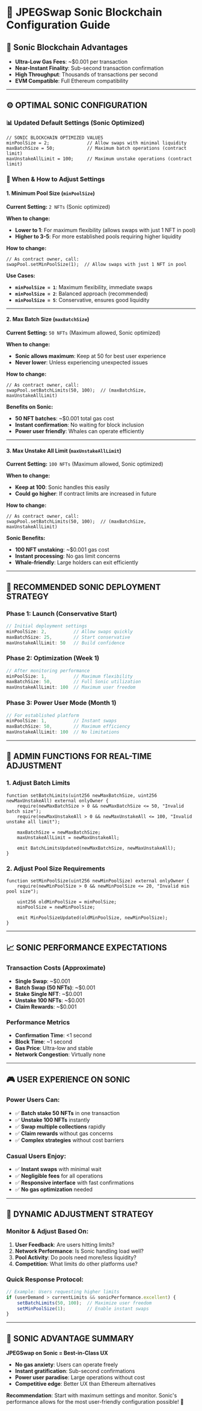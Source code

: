 # 🌟 JPEGSwap Sonic Blockchain Configuration Guide

## 🚀 Sonic Blockchain Advantages
- **Ultra-Low Gas Fees**: ~$0.001 per transaction
- **Near-Instant Finality**: Sub-second transaction confirmation
- **High Throughput**: Thousands of transactions per second
- **EVM Compatible**: Full Ethereum compatibility

---

## ⚙️ OPTIMAL SONIC CONFIGURATION

### **📊 Updated Default Settings (Sonic Optimized)**
```solidity
// SONIC BLOCKCHAIN OPTIMIZED VALUES
minPoolSize = 2;              // Allow swaps with minimal liquidity
maxBatchSize = 50;            // Maximum batch operations (contract limit)
maxUnstakeAllLimit = 100;     // Maximum unstake operations (contract limit)
```

### **🔄 When & How to Adjust Settings**

#### **1. Minimum Pool Size (`minPoolSize`)**
**Current Setting:** `2 NFTs` (Sonic optimized)

**When to change:**
- **Lower to 1**: For maximum flexibility (allows swaps with just 1 NFT in pool)
- **Higher to 3-5**: For more established pools requiring higher liquidity

**How to change:**
```solidity
// As contract owner, call:
swapPool.setMinPoolSize(1);  // Allow swaps with just 1 NFT in pool
```

**Use Cases:**
- **`minPoolSize = 1`**: Maximum flexibility, immediate swaps
- **`minPoolSize = 2`**: Balanced approach (recommended)
- **`minPoolSize = 5`**: Conservative, ensures good liquidity

---

#### **2. Max Batch Size (`maxBatchSize`)**
**Current Setting:** `50 NFTs` (Maximum allowed, Sonic optimized)

**When to change:**
- **Sonic allows maximum**: Keep at 50 for best user experience
- **Never lower**: Unless experiencing unexpected issues

**How to change:**
```solidity
// As contract owner, call:
swapPool.setBatchLimits(50, 100);  // (maxBatchSize, maxUnstakeAllLimit)
```

**Benefits on Sonic:**
- **50 NFT batches**: ~$0.001 total gas cost
- **Instant confirmation**: No waiting for block inclusion
- **Power user friendly**: Whales can operate efficiently

---

#### **3. Max Unstake All Limit (`maxUnstakeAllLimit`)**
**Current Setting:** `100 NFTs` (Maximum allowed, Sonic optimized)

**When to change:**
- **Keep at 100**: Sonic handles this easily
- **Could go higher**: If contract limits are increased in future

**How to change:**
```solidity
// As contract owner, call:
swapPool.setBatchLimits(50, 100);  // (maxBatchSize, maxUnstakeAllLimit)
```

**Sonic Benefits:**
- **100 NFT unstaking**: ~$0.001 gas cost
- **Instant processing**: No gas limit concerns
- **Whale-friendly**: Large holders can exit efficiently

---

## 🎯 RECOMMENDED SONIC DEPLOYMENT STRATEGY

### **Phase 1: Launch (Conservative Start)**
```javascript
// Initial deployment settings
minPoolSize: 2,          // Allow swaps quickly
maxBatchSize: 25,        // Start conservative
maxUnstakeAllLimit: 50   // Build confidence
```

### **Phase 2: Optimization (Week 1)**
```javascript
// After monitoring performance
minPoolSize: 1,          // Maximum flexibility
maxBatchSize: 50,        // Full Sonic utilization
maxUnstakeAllLimit: 100  // Maximum user freedom
```

### **Phase 3: Power User Mode (Month 1)**
```javascript
// For established platform
minPoolSize: 1,          // Instant swaps
maxBatchSize: 50,        // Maximum efficiency
maxUnstakeAllLimit: 100  // No limitations
```

---

## 🔧 ADMIN FUNCTIONS FOR REAL-TIME ADJUSTMENT

### **1. Adjust Batch Limits**
```solidity
function setBatchLimits(uint256 newMaxBatchSize, uint256 newMaxUnstakeAll) external onlyOwner {
    require(newMaxBatchSize > 0 && newMaxBatchSize <= 50, "Invalid batch size");
    require(newMaxUnstakeAll > 0 && newMaxUnstakeAll <= 100, "Invalid unstake all limit");
    
    maxBatchSize = newMaxBatchSize;
    maxUnstakeAllLimit = newMaxUnstakeAll;
    
    emit BatchLimitsUpdated(newMaxBatchSize, newMaxUnstakeAll);
}
```

### **2. Adjust Pool Size Requirements**
```solidity
function setMinPoolSize(uint256 newMinPoolSize) external onlyOwner {
    require(newMinPoolSize > 0 && newMinPoolSize <= 20, "Invalid min pool size");
    
    uint256 oldMinPoolSize = minPoolSize;
    minPoolSize = newMinPoolSize;
    
    emit MinPoolSizeUpdated(oldMinPoolSize, newMinPoolSize);
}
```

---

## 📈 SONIC PERFORMANCE EXPECTATIONS

### **Transaction Costs (Approximate)**
- **Single Swap**: ~$0.001
- **Batch Swap (50 NFTs)**: ~$0.001
- **Stake Single NFT**: ~$0.001
- **Unstake 100 NFTs**: ~$0.001
- **Claim Rewards**: ~$0.001

### **Performance Metrics**
- **Confirmation Time**: <1 second
- **Block Time**: ~1 second
- **Gas Price**: Ultra-low and stable
- **Network Congestion**: Virtually none

---

## 🎮 USER EXPERIENCE ON SONIC

### **Power Users Can:**
- ✅ **Batch stake 50 NFTs** in one transaction
- ✅ **Unstake 100 NFTs** instantly
- ✅ **Swap multiple collections** rapidly
- ✅ **Claim rewards** without gas concerns
- ✅ **Complex strategies** without cost barriers

### **Casual Users Enjoy:**
- ✅ **Instant swaps** with minimal wait
- ✅ **Negligible fees** for all operations
- ✅ **Responsive interface** with fast confirmations
- ✅ **No gas optimization** needed

---

## 🔄 DYNAMIC ADJUSTMENT STRATEGY

### **Monitor & Adjust Based On:**
1. **User Feedback**: Are users hitting limits?
2. **Network Performance**: Is Sonic handling load well?
3. **Pool Activity**: Do pools need more/less liquidity?
4. **Competition**: What limits do other platforms use?

### **Quick Response Protocol:**
```javascript
// Example: Users requesting higher limits
if (userDemand > currentLimits && sonicPerformance.excellent) {
    setBatchLimits(50, 100);  // Maximize user freedom
    setMinPoolSize(1);        // Enable instant swaps
}
```

---

## 🚀 SONIC ADVANTAGE SUMMARY

**JPEGSwap on Sonic = Best-in-Class UX**
- **No gas anxiety**: Users can operate freely
- **Instant gratification**: Sub-second confirmations
- **Power user paradise**: Large operations without cost
- **Competitive edge**: Better UX than Ethereum alternatives

**Recommendation**: Start with maximum settings and monitor. Sonic's performance allows for the most user-friendly configuration possible! 🌟

